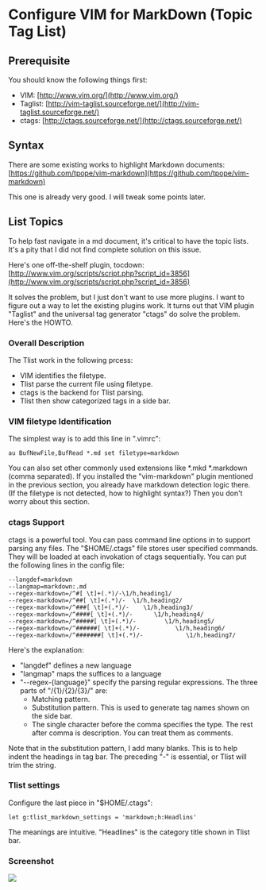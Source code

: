 # Configure VIM for MarkDown (Topic Tag List)

## Prerequisite

You should know the following things first:

   * VIM: [http://www.vim.org/](http://www.vim.org/)
   * Taglist: [http://vim-taglist.sourceforge.net/](http://vim-taglist.sourceforge.net/)
   * ctags: [http://ctags.sourceforge.net/](http://ctags.sourceforge.net/)

## Syntax

There are some existing works to highlight Markdown documents:
[https://github.com/tpope/vim-markdown](https://github.com/tpope/vim-markdown)

This one is already very good. 
I will tweak some points later. 

## List Topics 

To help fast navigate in a md document, 
it's critical to have the topic lists. 
It's a pity that I did not find complete 
solution on this issue. 

Here's one off-the-shelf plugin, tocdown:
[http://www.vim.org/scripts/script.php?script_id=3856](http://www.vim.org/scripts/script.php?script_id=3856)

It solves the problem, but I just don't want to 
use more plugins. I want to figure out a way to 
let the existing plugins work. 
It turns out that VIM plugin "Taglist" and the universal 
tag generator "ctags" do solve the problem. 
Here's the HOWTO. 

### Overall Description

The Tlist work in the following prcess:

   * VIM identifies the filetype. 
   * Tlist parse the current file using filetype. 
   * ctags is the backend for Tlist parsing. 
   * Tlist then show categorized tags in a side bar. 

### VIM filetype Identification 

The simplest way is to add this line in ".vimrc":

	au BufNewFile,BufRead *.md set filetype=markdown
	
You can also set other commonly used extensions like \*.mkd \*.markdown
(comma separated).
If you installed the "vim-markdown" plugin mentioned in the 
previous section, you already have markdown detection logic there. 
(If the filetype is not detected, how to highlight syntax?)
Then you don't worry about this section. 

### ctags Support

ctags is a powerful tool. 
You can pass command line options in to support parsing any files. 
The "$HOME/.ctags" file stores user specified commands. 
They will be loaded at each invokation of ctags sequentially. 
You can put the following lines in the config file:

	--langdef=markdown
	--langmap=markdown:.md
	--regex-markdown=/^#[ \t]+(.*)/-\1/h,heading1/
	--regex-markdown=/^##[ \t]+(.*)/-  \1/h,heading2/
	--regex-markdown=/^###[ \t]+(.*)/-    \1/h,heading3/
	--regex-markdown=/^####[ \t]+(.*)/-      \1/h,heading4/
	--regex-markdown=/^#####[ \t]+(.*)/-        \1/h,heading5/
	--regex-markdown=/^######[ \t]+(.*)/-          \1/h,heading6/
	--regex-markdown=/^#######[ \t]+(.*)/-            \1/h,heading7/

Here's the explanation:

   * "langdef" defines a new language
   * "langmap" maps the suffices to a language
   * "--regex-{language}" specify the parsing regular expressions.
   The three parts of "/{1}/{2}/{3}/" are:
      * Matching pattern. 
      * Substitution pattern. This is used to generate tag names shown on the side bar. 
      * The single character before the comma specifies the type. 
      The rest after comma is description. 
      You can treat them as comments. 

Note that in the substitution pattern, I add many blanks. 
This is to help indent the headings in tag bar. 
The preceding "-" is essential, or Tlist will trim the string.

### Tlist settings

Configure the last piece in "$HOME/.ctags":

	let g:tlist_markdown_settings = 'markdown;h:Headlins'

The meanings are intuitive. 
"Headlines" is the category title shown in Tlist bar. 

### Screenshot

<img src="https://raw.github.com/hupili/evermd/master/doc/howto-markdown-in-vim/screen1.jpg" />
